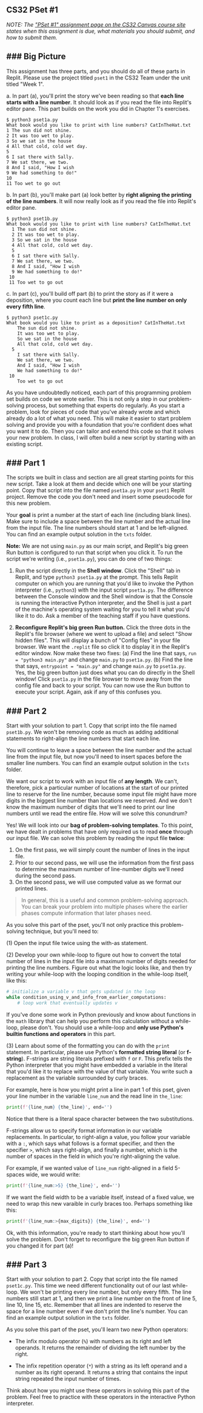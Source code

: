 ## CS32 PSet #1

*NOTE: The ["PSet #1" assignment page on the CS32 Canvas course site](https://canvas.harvard.edu/courses/112459/assignments/638980) states when this assignment is due, what materials you should submit, and how to submit them.*

## ### Big Picture

This assignment has three parts, and you should do all of these parts in Replit. Please use the project titled `pset1` in the CS32 Team under the unit titled "Week 1".

a.   In part (a), you'll print the story we've been reading so that **each line starts with a line number**. It should look as if you read the file into Replit's editor pane. This part builds on the work you did in Chapter 1's exercises.

```
$ python3 pset1a.py
What book would you like to print with line numbers? CatInTheHat.txt
1 The sun did not shine.
2 It was too wet to play.
3 So we sat in the house
4 All that cold, cold wet day.
5 
6 I sat there with Sally.
7 We sat there, we two.
8 And I said, "How I wish
9 We had something to do!"
10 
11 Too wet to go out
```

b.   In part (b), you'll make part (a) look better by **right aligning the printing of the line numbers**. It will now really look as if you read the file into Replit's editor pane.

```
$ python3 pset1b.py
What book would you like to print with line numbers? CatInTheHat.txt
  1 The sun did not shine.
  2 It was too wet to play.
  3 So we sat in the house
  4 All that cold, cold wet day.
  5 
  6 I sat there with Sally.
  7 We sat there, we two.
  8 And I said, "How I wish
  9 We had something to do!"
 10 
 11 Too wet to go out
```

c.   In part (c), you'll build off part (b) to print the story as if it were a deposition, where you count each line but **print the line number on only every fifth line**.

```
$ python3 pset1c.py
What book would you like to print as a deposition? CatInTheHat.txt
    The sun did not shine.
    It was too wet to play.
    So we sat in the house
    All that cold, cold wet day.
  5 
    I sat there with Sally.
    We sat there, we two.
    And I said, "How I wish
    We had something to do!"
 10 
    Too wet to go out
```

As you have undoubtedly noticed, each part of this programming problem set builds on code we wrote earlier. This is not only a step in our problem-solving process, but something that experts do regularly. As you start a problem, look for pieces of code that you've already wrote and which already do a lot of what you need. This will make it easier to start problem solving and provide you with a foundation that you're confident does what you want it to do. Then you can tailor and extend this code so that it solves your new problem. In class, I will often build a new script by starting with an existing script.

## ### Part 1

The scripts we built in class and section are all great starting points for this new script. Take a look at them and decide which one will be your starting point. Copy that script into the file named `pset1a.py` in your `pset1` Replit project. Remove the code you don't need and insert some pseudocode for this new problem.

Your **goal** is print a number at the start of each line (including blank lines). Make sure to include a space between the line number and the actual line from the input file. The line numbers should start at 1 and be left-aligned. You can find an example output solution in the `txts` folder.

**Note:** We are not using `main.py` as our main script, and Replit's big green Run button is configured to run that script when you click it. To run the script we're writing (i.e., `pset1a.py`), you can do one of two things:

1.   Run the script directly in the **Shell window**. Click the "Shell" tab in Replit, and type `python3 pset1a.py` at the prompt. This tells Replit computer on which you are running that you'd like to invoke the Python interpreter (i.e., `python3`) with the input script `pset1a.py`. The difference between the Console window and the Shell window is that the Console is running the interactive Python interpreter, and the Shell is just a part of the machine's operating system waiting for you to tell it what you'd like it to do. Ask a member of the teaching staff if you have questions.

2.   **Reconfigure Replit's big green Run button.** Click the three dots in the Replit's file browser (where we went to upload a file) and select "Show hidden files". This will display a bunch of "Config files" in your file browser. We want the `.replit` file so click it to display it in the Replit's editor window. Now make these two fixes: (a) Find the line that says, `run = "python3 main.py"` and change `main.py` to `pset1a.py`. (b) Find the line that says, `entrypoint = "main.py"` and change `main.py` to `pset1a.py`. Yes, the big green button just does what you can do directly in the Shell window! Click `pset1a.py` in the file browser to move away from the config file and back to your script. You can now use the Run button to execute your script. Again, ask if any of this confuses you.

## ### Part 2

Start with your solution to part 1. Copy that script into the file named `pset1b.py`. We won't be removing code as much as adding additional statements to right-align the line numbers that start each line.

You will continue to leave a space between the line number and the actual line from the input file, but now you'll need to insert spaces before the smaller line numbers. You can find an example output solution in the `txts` folder.

We want our script to work with an input file of **any length**. We can't, therefore, pick a particular number of locations at the start of our printed line to reserve for the line number, because some input file might have more digits in the biggest line number than locations we reserved. And we don't know the maximum number of digits that we'll need to print our line numbers until we read the entire file. How will we solve this conundrum? 

Yes! We will look into our **bag of problem-solving templates**. To this point, we have dealt in problems that have only required us to read **once** through our input file. We can solve this problem by reading the input file **twice**: 

1.   On the first pass, we will simply count the number of lines in the input file.
2.   Prior to our second pass, we will use the information from the first pass to determine the maximum number of line-number digits we'll need during the second pass.
3.   On the second pass, we will use computed value as we format our printed lines.

> In general, this is a useful and common problem-solving approach. You can break your problem into multiple phases where the earlier phases compute information that later phases need.

As you solve this part of the pset, you'll not only practice this problem-solving technique, but you'll need to:

(1) Open the input file twice using the with-as statement.

(2) Develop your own while-loop to figure out how to convert the total number of lines in the input file into a maximum number of digits needed for printing the line numbers. Figure out what the logic looks like, and then try writing your while-loop with the looping condition in the while-loop itself, like this:

```python
# initialize a variable v that gets updated in the loop
while condition_using_v_and_info_from_earlier_computations:
    # loop work that eventually updates v
```

If you've done some work in Python previously and know about functions in the `math` library that can help you perform this calculation without a while-loop, please don't. You should use a while-loop and **only use Python's builtin functions and operators** in this part.

(3) Learn about some of the formatting you can do with the `print` statement. In particular, please use Python's **formatted string literal** (or **f-string**). F-strings are string literals prefixed with `f` or `F`. This prefix tells the Python interpreter that you might have embedded a variable in the literal that you'd like it to replace with the value of that variable. You write such a replacement as the variable surrounded by curly braces.

For example, here is how you might print a line in part 1 of this pset, given your line number in the variable `line_num` and the read line in `the_line`:

```python
print(f'{line_num} {the_line}', end='')
```

Notice that there is a literal space character between the two substitutions.

F-strings allow us to specify format information in our variable replacements. In particular, to right-align a value, you follow your variable with a `:`, which says what follows is a format specifier, and then the specifier `>`, which says right-align, and finally a number, which is the number of spaces in the field in which you're right-aligning the value.

For example, if we wanted value of `line_num` right-aligned in a field 5-spaces wide, we would write:

```python
print(f'{line_num:>5} {the_line}', end='')
```

If we want the field width to be a variable itself, instead of a fixed value, we need to wrap this new varaible in curly braces too. Perhaps something like this:

```python
print(f'{line_num:>{max_digits}} {the_line}', end='')
```

Ok, with this information, you're ready to start thinking about how you'll solve the problem. Don't forget to reconfigure the big green Run button if you changed it for part (a)!

## ### Part 3

Start with your solution to part 2. Copy that script into the file named `pset1c.py`. This time we need different functionality out of our last while-loop. We won't be printing every line number, but only every fifth. The line numbers still start at 1, and then we print a line number on the front of line 5, line 10, line 15, etc. Remember that all lines are indented to reserve the space for a line number even if we don't print the line's number. You can find an example output solution in the `txts` folder.

As you solve this part of the pset, you'll learn two new Python operators:

*   The infix modulo operator (`%`) with numbers as its right and left operands. It returns the remainder of dividing the left number by the right.

*   The infix repetition operator (`*`) with a string as its left operand and a number as its right operand. It returns a string that contains the input string repeated the input number of times.

Think about how you might use these operators in solving this part of the problem. Feel free to practice with these operators in the interactive Python interpreter.
